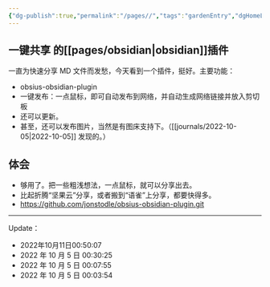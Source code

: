 ```yaml
---
{"dg-publish":true,"permalink":"/pages//","tags":"gardenEntry","dgHomeLink":true,"dgPassFrontmatter":false}
---
```



## 一键共享 的[[pages/obsidian|obsidian]]插件

一直为快速分享 MD 文件而发愁，今天看到一个插件，挺好。主要功能：

- obsius-obsidian-plugin
- 一键发布：一点鼠标，即可自动发布到网络，并自动生成网络链接并放入剪切板
- 还可以更新。
- 甚至，还可以发布图片，当然是有图床支持下。（[[journals/2022-10-05|2022-10-05]] 发现的。）

## 体会 
- 够用了。把一些粗浅想法，一点鼠标，就可以分享出去。
- 比起折腾“坚果云”分享，或者搬到“语雀”上分享，都要快得多。
- https://github.com/jonstodle/obsius-obsidian-plugin.git


---
Update：
- 2022年10月11日00:50:07
- 2022 年 10 月 5 日 00:30:25
- 2022 年 10 月 5 日 00:07:55
- 2022 年 10 月 5 日 00:03:54
